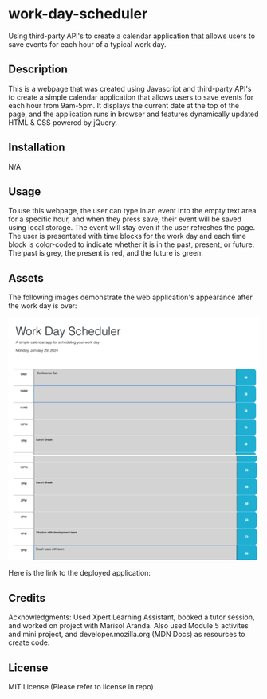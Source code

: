 # work-day-scheduler
Using third-party API's to create a calendar application that allows users to save events for each hour of a typical work day.

## Description

This is a webpage that was created using Javascript and third-party API's to create a simple calendar application that allows users to save events for each hour from 9am-5pm. It displays the current date at the top of the page, and the application runs in browser and features dynamically updated HTML & CSS powered by jQuery. 

## Installation

N/A

## Usage

To use this webpage, the user can type in an event into the empty text area for a specific hour, and when they press save, their event will be saved using local storage. The event will stay even if the user refreshes the page. The user is presentated with time blocks for the work day and each time block is color-coded to indicate whether it is in the past, present, or future. The past is grey, the present is red, and the future is green. 

## Assets

The following images demonstrate the web application's appearance after the work day is over:

![Work day scheduler web application appearance](./assets/images/work-scheduler1.png)
![Work day scheduler web application appearance](./assets/images/work-scheduler2.png)





Here is the link to the deployed application:


## Credits

Acknowledgments: Used Xpert Learning Assistant, booked a tutor session, and worked on project with Marisol Aranda. Also used Module 5 activites and mini project, and developer.mozilla.org (MDN Docs) as resources to create code. 

## License

MIT License (Please refer to license in repo)